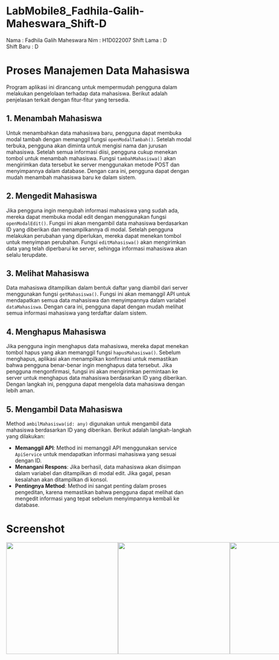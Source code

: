 # LabMobile8_Fadhila-Galih-Maheswara_Shift-D
 
Nama        : Fadhila Galih Maheswara
Nim         : H1D022007
Shift Lama  : D  
Shift Baru  : D

# Proses Manajemen Data Mahasiswa

Program aplikasi ini dirancang untuk mempermudah pengguna dalam melakukan pengelolaan terhadap data mahasiswa. Berikut adalah penjelasan terkait dengan fitur-fitur yang tersedia.

## 1. Menambah Mahasiswa
Untuk menambahkan data mahasiswa baru, pengguna dapat membuka modal tambah dengan memanggil fungsi `openModalTambah()`. Setelah modal terbuka, pengguna akan diminta untuk mengisi nama dan jurusan mahasiswa. Setelah semua informasi diisi, pengguna cukup menekan tombol untuk menambah mahasiswa. Fungsi `tambahMahasiswa()` akan mengirimkan data tersebut ke server menggunakan metode POST dan menyimpannya dalam database. Dengan cara ini, pengguna dapat dengan mudah menambah mahasiswa baru ke dalam sistem.

## 2. Mengedit Mahasiswa
Jika pengguna ingin mengubah informasi mahasiswa yang sudah ada, mereka dapat membuka modal edit dengan menggunakan fungsi `openModalEdit()`. Fungsi ini akan mengambil data mahasiswa berdasarkan ID yang diberikan dan menampilkannya di modal. Setelah pengguna melakukan perubahan yang diperlukan, mereka dapat menekan tombol untuk menyimpan perubahan. Fungsi `editMahasiswa()` akan mengirimkan data yang telah diperbarui ke server, sehingga informasi mahasiswa akan selalu terupdate.

## 3. Melihat Mahasiswa
Data mahasiswa ditampilkan dalam bentuk daftar yang diambil dari server menggunakan fungsi `getMahasiswa()`. Fungsi ini akan memanggil API untuk mendapatkan semua data mahasiswa dan menyimpannya dalam variabel `dataMahasiswa`. Dengan cara ini, pengguna dapat dengan mudah melihat semua informasi mahasiswa yang terdaftar dalam sistem.

## 4. Menghapus Mahasiswa
Jika pengguna ingin menghapus data mahasiswa, mereka dapat menekan tombol hapus yang akan memanggil fungsi `hapusMahasiswa()`. Sebelum menghapus, aplikasi akan menampilkan konfirmasi untuk memastikan bahwa pengguna benar-benar ingin menghapus data tersebut. Jika pengguna mengonfirmasi, fungsi ini akan mengirimkan permintaan ke server untuk menghapus data mahasiswa berdasarkan ID yang diberikan. Dengan langkah ini, pengguna dapat mengelola data mahasiswa dengan lebih aman.

## 5. Mengambil Data Mahasiswa
Method `ambilMahasiswa(id: any)` digunakan untuk mengambil data mahasiswa berdasarkan ID yang diberikan. Berikut adalah langkah-langkah yang dilakukan:
- **Memanggil API**: Method ini memanggil API menggunakan service `ApiService` untuk mendapatkan informasi mahasiswa yang sesuai dengan ID.
- **Menangani Respons**: Jika berhasil, data mahasiswa akan disimpan dalam variabel dan ditampilkan di modal edit. Jika gagal, pesan kesalahan akan ditampilkan di konsol.
- **Pentingnya Method**: Method ini sangat penting dalam proses pengeditan, karena memastikan bahwa pengguna dapat melihat dan mengedit informasi yang tepat sebelum menyimpannya kembali ke database.


# Screenshot
<div style="display: flex; justify-content: space-between;">
  <img src="SCREENSHOT PAGE HOME" height="300px">
  <img src="SCREENSHOT CREATE" height="300px">
  <img src="SCREENSHOT HOME UPDATE" height="300px">
  <img src="SCREENSHOT PAGE EDIT" height="300px">
  <img src="SCREENSHOT HOME EDIT" height="300px">
  <img src="SCREENSHOT ALERT DELETE" height="300px">
</div>